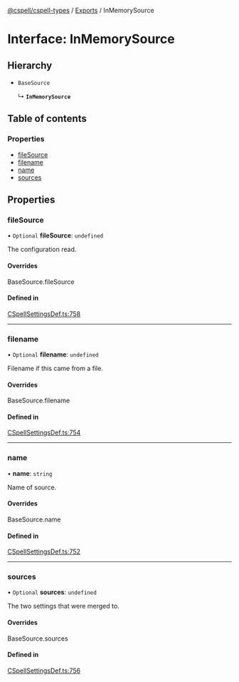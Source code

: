 [@cspell/cspell-types](../README.md) / [Exports](../modules.md) / InMemorySource

# Interface: InMemorySource

## Hierarchy

- `BaseSource`

  ↳ **`InMemorySource`**

## Table of contents

### Properties

- [fileSource](InMemorySource.md#filesource)
- [filename](InMemorySource.md#filename)
- [name](InMemorySource.md#name)
- [sources](InMemorySource.md#sources)

## Properties

### fileSource

• `Optional` **fileSource**: `undefined`

The configuration read.

#### Overrides

BaseSource.fileSource

#### Defined in

[CSpellSettingsDef.ts:758](https://github.com/streetsidesoftware/cspell/blob/d85344c/packages/cspell-types/src/CSpellSettingsDef.ts#L758)

___

### filename

• `Optional` **filename**: `undefined`

Filename if this came from a file.

#### Overrides

BaseSource.filename

#### Defined in

[CSpellSettingsDef.ts:754](https://github.com/streetsidesoftware/cspell/blob/d85344c/packages/cspell-types/src/CSpellSettingsDef.ts#L754)

___

### name

• **name**: `string`

Name of source.

#### Overrides

BaseSource.name

#### Defined in

[CSpellSettingsDef.ts:752](https://github.com/streetsidesoftware/cspell/blob/d85344c/packages/cspell-types/src/CSpellSettingsDef.ts#L752)

___

### sources

• `Optional` **sources**: `undefined`

The two settings that were merged to.

#### Overrides

BaseSource.sources

#### Defined in

[CSpellSettingsDef.ts:756](https://github.com/streetsidesoftware/cspell/blob/d85344c/packages/cspell-types/src/CSpellSettingsDef.ts#L756)
